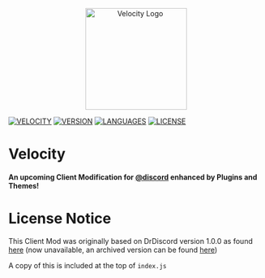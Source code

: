 <p align="center">
  <img width="200" src="https://velocity-discord.netlify.app/assets/icon.png" alt="Velocity Logo">
</p>

[![VELOCITY](https://img.shields.io/badge/Velocity-6587F4?style=for-the-badge)](https://velocity-discord.netlify.app/)
[![VERSION](https://img.shields.io/badge/Version-0.8.0-6587F4?style=for-the-badge)](#)
[![LANGUAGES](https://img.shields.io/github/languages/count/TheCommieAxolotl/Velocity?style=for-the-badge&color=6587F4)](#)
[![LICENSE](https://img.shields.io/github/license/Velocity-Discord/Velocity?&style=for-the-badge&color=6587F4)](https://github.com/Velocity-Discord/Installer/blob/main/LICENSE)

# Velocity
#### An upcoming Client Modification for [@discord](https://github.com/discord) enhanced by Plugins and Themes!

# License Notice
This Client Mod was originally based on DrDiscord version 1.0.0 as found [here](https://github.com/Dr-Discord/DrDiscord) (now unavailable, an archived version can be found [here](https://github.com/unknown81311/DrDiscord))

A copy of this is included at the top of `index.js`

